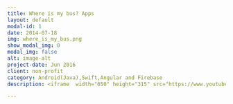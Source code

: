 ```yaml
---
title: Where is my bus? Apps
layout: default
modal-id: 1
date: 2014-07-18
img: where_is_my_bus.png
show_modal_img: 0
modal_img: false
alt: image-alt
project-date: Jun 2016
client: non-profit
category: Android(Java),Swift,Angular and Firebase
description: <iframe  width="650" height="315" src="https://www.youtube.com/embed/ayyyil9MBVs" frameborder="0" allowfullscreen></iframe><br/><br/>Where is my bus is an open source project created by me and my partner Angel Garcia. Its main goal is to help students to track where their school buses are in real time.<br/> <br/>This project is composed by three clients apps (<a href="https://github.com/Amejia481/whereIsMyBusAndroidClient">Android</a>, <a href="https://github.com/Amejia481/whereIsMyBusiOSClient">iOS</a> and <a href="https://github.com/AngelGarcia13/WhereIsMyBus">Web mobile</a>) and <a href="https://github.com/Amejia481/whereismybus_locationtracking"> one tracker app</a>. Each school bus has a low-end android device with the tracker app installed in it, every time the buses move 20 meters the app pushes the new location to a <a href="https://firebase.google.com/docs/database/">real-time firebase database</a> and notify all the clients that the position has changed. <br/><br/>The app is being used at <a href="http://www.itla.edu.do/"> Technological Institute of the Americas (ITLA)</a> by their employees and thousands of their students, <strong>by the way I got my first degree <i class="fa fa-heart" aria-hidden="true"></i> there</strong>. <br/><br/> The source code is available on Github and is supported by me, Angel and hundreds of geeks. <ul> <li><a href="https://github.com/Amejia481/whereIsMyBusAndroidClient"><h4>Android Client</h4><img src="img/portfolio/print_scree_where_is_my_buss.png" class="img-responsive"/></a></li><li><a href="https://github.com/AngelGarcia13/WhereIsMyBus"><h4>Web mobile client</h4><img src="img/portfolio/print_scree_where_is_my_buss_web.png" class="img-responsive"/></a></li><li><a href="https://github.com/Amejia481/whereIsMyBusiOSClient"><h4>iOS Client</h4><img src="img/portfolio/print_scree_where_is_my_buss_ios.png" class="img-responsive"/></a></li> </ul>

---
```



